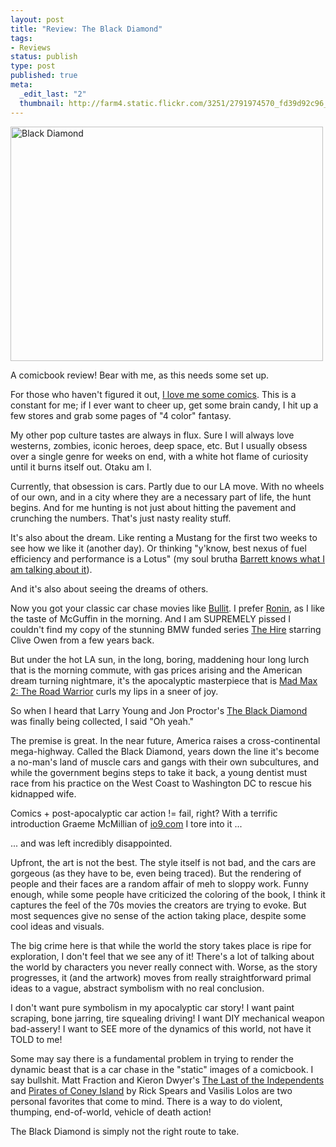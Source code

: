 ```yaml
--- 
layout: post
title: "Review: The Black Diamond"
tags: 
- Reviews
status: publish
type: post
published: true
meta: 
  _edit_last: "2"
  thumbnail: http://farm4.static.flickr.com/3251/2791974570_fd39d92c96_s.jpg
---
```

<a href="http://www.flickr.com/photos/coderonin/2791974570/" title="Black Diamond by Rudy Jahchan, on Flickr" class="image"><img src="http://farm4.static.flickr.com/3251/2791974570_fd39d92c96.jpg" width="500" height="375" alt="Black Diamond" /></a>

A comicbook review! Bear with me, as this needs some set up.

For those who haven't figured it out, <a href="http://acomicbookorange.com/">I love me some comics</a>. This is a constant for me; if I ever want to cheer up, get some brain candy, I hit up a few stores and grab some pages of "4 color" fantasy.

My other pop culture tastes are always in flux. Sure I will always love westerns, zombies, iconic heroes, deep space, etc. But I usually obsess over a single genre for weeks on end, with a white hot flame of curiosity until it burns itself out. Otaku am I.

Currently, that obsession is cars. Partly due to our LA move. With no wheels of our own, and in a city where they are a necessary part of life, the hunt begins. And for me hunting is not just about hitting the pavement and crunching the numbers. That's just nasty reality stuff.

It's also about the dream. Like renting a Mustang for the first two weeks to see how we like it (another day). Or thinking "y'know, best nexus of fuel efficiency and performance is a Lotus" (my soul brutha <a href="http://www.barrettgarese.com/post/41118381/serendipity">Barrett knows what I am talking about it</a>).

And it's also about seeing the dreams of others.

Now you got your classic car chase movies like <a href="http://www.imdb.com/title/tt0062765/">Bullit</a>. I prefer <a href="http://www.imdb.com/title/tt0122690/">Ronin</a>, as I like the taste of McGuffin in the morning. And I am SUPREMELY pissed I couldn't find my copy of the stunning BMW funded series <a href="http://en.wikipedia.org/wiki/The_Hire">The Hire</a> starring Clive Owen from a few years back.

But under the hot LA sun, in the long, boring, maddening hour long lurch that is the morning commute, with gas prices arising and the American dream turning nightmare, it's the apocalyptic masterpiece that is <a href="http://en.wikipedia.org/wiki/The_Road_Warrior">Mad Max 2: The Road Warrior</a> curls my lips in a sneer of joy.

So when I heard that Larry Young and Jon Proctor's <a href="http://ait-planetlar.com/blackdiamonds.shtml">The Black Diamond</a> was finally being collected, I said "Oh yeah."

The premise is great. In the near future, America raises a cross-continental mega-highway. Called the Black Diamond, years down the line it's become a no-man's land of muscle cars and gangs with their own subcultures, and while the government begins steps to take it back, a young dentist must race from his practice on the West Coast to Washington DC to rescue his kidnapped wife.

Comics + post-apocalyptic car action != fail, right? With a terrific introduction Graeme McMillian of <a href="http://io9.com/">io9.com</a> I tore into it ...

... and was left incredibly disappointed.

Upfront, the art is not the best. The style itself is not bad, and the cars are gorgeous (as they have to be, even being traced). But the rendering of people and their faces are a random affair of meh to sloppy work. Funny enough, while some people have criticized the coloring of the book, I think it captures the feel of the 70s movies the creators are trying to evoke. But most sequences give no sense of the action taking place, despite some cool ideas and visuals.

The big crime here is that while the world the story takes place is ripe for exploration, I don't feel that we see any of it! There's a lot of talking about the world by characters you never really connect with. Worse, as the story progresses, it (and the artwork) moves from really straightforward primal ideas to a vague, abstract symbolism with no real conclusion.

I don't want pure symbolism in my apocalyptic car story! I want paint scraping, bone jarring, tire squealing driving! I want DIY mechanical weapon bad-assery! I want to SEE more of the dynamics of this world, not have it TOLD to me!

Some may say there is a fundamental problem in trying to render the dynamic beast that is a car chase in the "static" images of a comicbook. I say bullshit. Matt Fraction and Kieron Dwyer's <a href="http://www.ait-planetlar.com/loti.shtml">The Last of the Independents</a> and <a href="http://www.acomicbookorange.com/2007/06/14/pirates-of-coney-island/">Pirates of Coney Island</a> by Rick Spears and Vasilis Lolos are two personal favorites that come to mind. There is a way to do violent, thumping, end-of-world, vehicle of death action!

The Black Diamond is simply not the right route to take.
